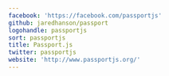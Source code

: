 ```yaml
---
facebook: 'https://facebook.com/passportjs'
github: jaredhanson/passport
logohandle: passportjs
sort: passportjs
title: Passport.js
twitter: passportjs
website: 'http://www.passportjs.org/'
---
```



